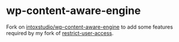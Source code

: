 # wp-content-aware-engine

Fork on [intoxstudio/wp-content-aware-engine](https://github.com/intoxstudio/wp-content-aware-engine) 
to add some features required by my fork of [restrict-user-access](https://github.com/mattys101/restrict-user-access).
